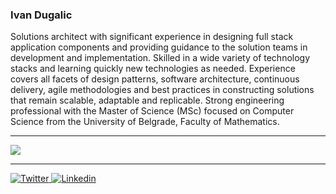 ### Ivan Dugalic

<!--
**idugalic/idugalic** is a ✨ _special_ ✨ repository because its `README.md` (this file) appears on your GitHub profile.

Here are some ideas to get you started:

- 🔭 I’m currently working on ...
- 🌱 I’m currently learning ...
- 👯 I’m looking to collaborate on ...
- 🤔 I’m looking for help with ...
- 💬 Ask me about ...
- 📫 How to reach me: ...
- 😄 Pronouns: ...
- ⚡ Fun fact: ...
-->

Solutions architect with significant experience in designing full stack application components and providing guidance to the solution teams in development and implementation. Skilled in a wide variety of technology stacks and learning quickly new technologies as needed. Experience covers all facets of design patterns, software architecture, continuous delivery, agile methodologies and best practices in constructing solutions that remain scalable, adaptable and replicable. Strong engineering professional with the Master of Science (MSc) focused on Computer Science from the University of Belgrade, Faculty of Mathematics. 

---

<img align="center" src="https://github-readme-stats.vercel.app/api?username=idugalic&count_private=true&title_color=FD9047&icon_color=FD9047&text_color=0C2233&custom_title=Ivan+Dugalic's+GitHub+Stats&show_icons=true" />

---

<p>
  <a href="https://twitter.com/idugalic">
    <img alt="Twitter" src="https://img.shields.io/badge/Twitter-1DA1F2?logo=twitter&logoColor=white&style=for-the-badge" />
  </a>
  <a href="https://www.linkedin.com/in/idugalic/">
    <img alt="Linkedin" src="https://img.shields.io/badge/linkedin-0077B5?logo=linkedin&logoColor=white&style=for-the-badge" />
  </a>
</p>
